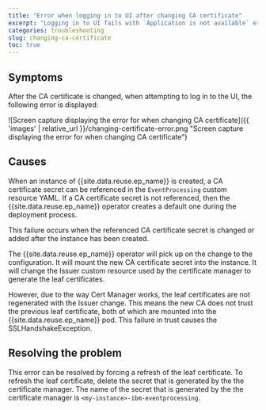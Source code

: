 ```yaml
---
title: "Error when logging in to UI after changing CA certificate"
excerpt: "Logging in to UI fails with `Application is not available` error"
categories: troubleshooting
slug: changing-ca-certificate
toc: true
---
```


## Symptoms

After the CA certificate is changed, when attempting to log in to the UI, the following error is displayed:

![Screen capture displaying the error for when changing CA certificate]({{ 'images' | relative_url }}/changing-certificate-error.png "Screen capture displaying the error for when changing CA certificate")

## Causes

When an instance of {{site.data.reuse.ep_name}} is created, a CA certificate secret can be referenced in the `EventProcessing` custom resource YAML. If a CA certificate secret is not referenced, then the {{site.data.reuse.ep_name}} operator creates a default one during the deployment process.

This failure occurs when the referenced CA certificate secret is changed or added after the instance has been created.

The {{site.data.reuse.ep_name}} operator will pick up on the change to the configuration. It will mount the new CA certificate secret into the instance. It will change the Issuer custom resource used by the certificate manager to generate the leaf certificates.

However, due to the way Cert Manager works, the leaf certificates are not regenerated with the Issuer change. This means the new CA does not trust the previous leaf certificate, both of which are mounted into the {{site.data.reuse.ep_name}} pod. This failure in trust causes the SSLHandshakeException.

## Resolving the problem

This error can be resolved by forcing a refresh of the leaf certificate.
To refresh the leaf certificate, delete the secret that is generated by the the certificate manager. The name of the secret that is generated by the the certificate manager is `<my-instance>-ibm-eventprocessing`.
